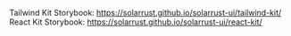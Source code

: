 Tailwind Kit Storybook: https://solarrust.github.io/solarrust-ui/tailwind-kit/
React Kit Storybook: https://solarrust.github.io/solarrust-ui/react-kit/
